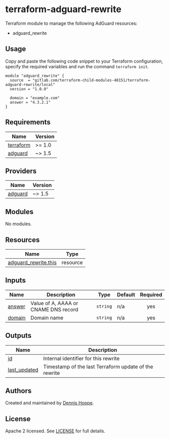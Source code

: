 # terraform-adguard-rewrite

Terraform module to manage the following AdGuard resources:

* adguard_rewrite

## Usage

Copy and paste the following code snippet to your Terraform configuration,
specify the required variables and run the command `terraform init`.

```hcl
module "adguard_rewrite" {
  source  = "gitlab.com/terraform-child-modules-48151/terraform-adguard-rewrite/local"
  version = "1.0.0"

  domain = "example.com"
  answer = "4.3.2.1"
}
```

<!-- BEGIN_TF_DOCS -->
## Requirements

| Name | Version |
|------|---------|
| <a name="requirement_terraform"></a> [terraform](#requirement\_terraform) | >= 1.0 |
| <a name="requirement_adguard"></a> [adguard](#requirement\_adguard) | ~> 1.5 |

## Providers

| Name | Version |
|------|---------|
| <a name="provider_adguard"></a> [adguard](#provider\_adguard) | ~> 1.5 |

## Modules

No modules.

## Resources

| Name | Type |
|------|------|
| [adguard_rewrite.this](https://registry.terraform.io/providers/gmichels/adguard/latest/docs/resources/rewrite) | resource |

## Inputs

| Name | Description | Type | Default | Required |
|------|-------------|------|---------|:--------:|
| <a name="input_answer"></a> [answer](#input\_answer) | Value of A, AAAA or CNAME DNS record | `string` | n/a | yes |
| <a name="input_domain"></a> [domain](#input\_domain) | Domain name | `string` | n/a | yes |

## Outputs

| Name | Description |
|------|-------------|
| <a name="output_id"></a> [id](#output\_id) | Internal identifier for this rewrite |
| <a name="output_last_updated"></a> [last\_updated](#output\_last\_updated) | Timestamp of the last Terraform update of the rewrite |
<!-- END_TF_DOCS -->

## Authors

Created and maintained by [Dennis Hoppe](https://gitlab.com/dhoppeIT).

## License

Apache 2 licensed. See [LICENSE](LICENSE) for full details.
